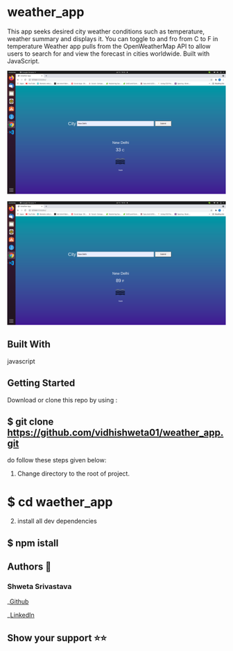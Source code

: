 # weather_app
This app seeks desired city weather conditions such as temperature, weather summary and displays it. You can toggle to and fro from C to F in temperature
Weather app pulls from the OpenWeatherMap API to allow users to search for and view the forecast in cities worldwide. Built with JavaScript.

![Screenshot](./assets/Screenshot1.png)

![Screenshot](./assets/Screenshot2.png)

## Built With

javascript

## Getting Started

Download or clone this repo by using :

## $ git clone https://github.com/vidhishweta01/weather_app.git

do follow these steps given below:

1. Change directory to the root of project.

# $ cd waether_app

2. install all dev dependencies

## $ npm istall

## Authors 👤

### Shweta Srivastava

_[Github](https://github.com/vidhishweta01)

_[LinkedIn](http://linkedin.com/in/shweta-s-15a57070)

## Show your support ⭐️⭐️
